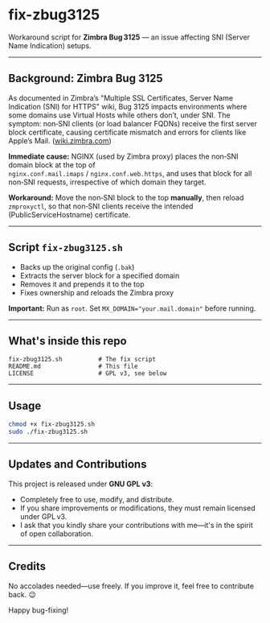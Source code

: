 # fix-zbug3125

Workaround script for **Zimbra Bug 3125** — an issue affecting SNI (Server Name Indication) setups.

---

## Background: Zimbra Bug 3125

As documented in Zimbra’s "Multiple SSL Certificates, Server Name Indication (SNI) for HTTPS" wiki, Bug 3125 impacts environments where some domains use Virtual Hosts while others don’t, under SNI. The symptom: non‑SNI clients (or load balancer FQDNs) receive the first server block certificate, causing certificate mismatch and errors for clients like Apple’s Mail. ([wiki.zimbra.com](https://wiki.zimbra.com/wiki/Multiple_SSL_Certificates%2C_Server_Name_Indication_%28SNI%29_for_HTTPS?utm_source=chatgpt.com))

**Immediate cause:** NGINX (used by Zimbra proxy) places the non‑SNI domain block at the top of  
`nginx.conf.mail.imaps` / `nginx.conf.web.https`, and uses that block for all non‑SNI requests, irrespective of which domain they target.

**Workaround:** Move the non‑SNI block to the top **manually**, then reload `zmproxyctl`, so that non‑SNI clients receive the intended (PublicServiceHostname) certificate.

---

## Script `fix-zbug3125.sh`

- Backs up the original config (`.bak`)
- Extracts the server block for a specified domain
- Removes it and prepends it to the top
- Fixes ownership and reloads the Zimbra proxy

**Important:** Run as `root`. Set `MX_DOMAIN="your.mail.domain"` before running.

---

## What's inside this repo

```
fix-zbug3125.sh          # The fix script
README.md                # This file
LICENSE                  # GPL v3, see below
```

---

## Usage

```bash
chmod +x fix-zbug3125.sh
sudo ./fix-zbug3125.sh
```

---

## Updates and Contributions

This project is released under **GNU GPL v3**:

- Completely free to use, modify, and distribute.
- If you share improvements or modifications, they must remain licensed under GPL v3.
- I ask that you kindly share your contributions with me—it's in the spirit of open collaboration.

---

## Credits

No accolades needed—use freely. If you improve it, feel free to contribute back. 😉

Happy bug-fixing!
